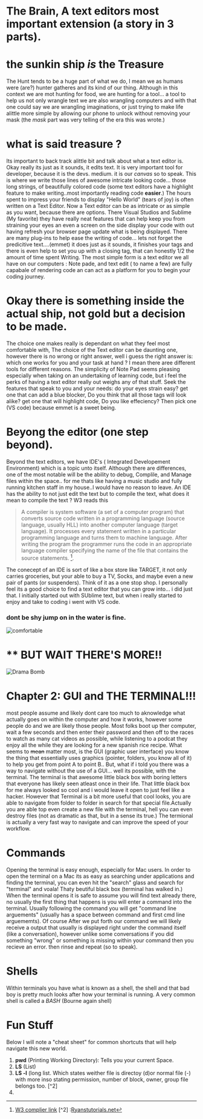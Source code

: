 # The Brain, A text editors most important extension (a story in 3 parts).

# the sunkin ship *is* the Treasure
 The Hunt tends to be a huge part of what we do, I mean we as humans were (are?) hunter gatheres and its kind of our thing. Although in this context we are mot hunting for food, we are hunting for a tool... a tool to help us not only wrangle text we are also wrangling computers and with that one could say we are wrangling imaginations, or just trying to make life alittle more simple by allowing our phone to unlock without removing your mask (the *mask* part was very telling of the era this was wrote.)
 # what is said treasure ?
 Its important to back track alittle bit and talk about what a text editor is. Okay really its just as it sounds, it edits text. It is very important tool for developer, because it is the devs. medium. it is our *canvas* so to speak. This is where we write those lines of awesome intricate looking code... those long strings, of beautifully colored code (some text editors have a highlight feature to make writing..most importantly reading code **easier**.) The hours spent to impress your friends to display "Hello World" (tears of joy) is often written on a Text Editor. Now a Text editor can be as intricate or as simple as you want, because there are options. There Visual Studios and Sublime (My favorite) they have really neat features that can help keep you from straining your eyes an even a screen on the side display your code with out having refresh your browser page update what is being displayed. There are many plug-ins to help ease the writing of code... lets not forget the predicitive text....(emmet) it does just as it sounds, it finishes your tags and there is even help to set you up with a closing tag, that can honestly 1/2 the amount of time spent Writing. The most simple form is a text editor we all have on our computers : Note pade, and text edit ( to name a few) are fully capabale of rendering code an can act as a platform for you to begin your coding journey. 
# Okay there is something inside the actual ship, not gold but a decision to be made.
The choice one makes really is dependant on what they feel most comfortable with, The choice of the Text editor can be daunting one, however there is no wrong or right answer, well i guess the right answer is: which one works for you and your task at hand ? I mean there aree different tools for different reasons. The simplicity of Note Pad seems pleasing especially when taking on an undertaking of learning code, but i feel the perks of having a text editor really out weighs any of that stuff. Seek the features that speak to you and your needs: do your eyes strain easy? get one that can add a blue blocker, Do you think that all those tags will look alike? get one that will highlight code, Do you like effeciency? Then pick one (VS code) because emmet is a sweet being. 
# Beyong the editor (one step beyond).
Beyond the text editors, we have IDE's ( Integrated  Developement Environment) which is a topic unto itself. Although there are differences, one of the most notable will be the ability to debug, Complile, and Manage files within the space.. for me thats like having a music studio and fully running kitchen staff in my house..I would have no reason to leave. An IDE has the ability to not just edit the text but to compile the text, what does it mean to compile the text ? W3 reads this
>A compiler is system software (a set of a computer program) that converts source code written in a programming language (source language, usually HLL) into another computer language (target language). It processes every statement written in a particular programming language and turns them to machine language. After writing the program the programmer runs the code in an appropriate language compiler specifying the name of the file that contains the source statements. [^1]. 

The conecept of an IDE is sort of like a box store like TARGET, it not only carries groceries, but your able to buy a TV, Socks, and maybe even a new pair of pants (or suspenders). Think of it as a one stop shop. I personally feel its a good choice to find a text editor that you can grow into... i did just that. I initially started out with SUblime text, but when i really started to enjoy and take to coding i went with VS code.

### dont be shy jump on in the water is fine. 

![comfortable](https://user-images.githubusercontent.com/99520664/165551583-7d2e0e35-42d7-4fa8-a136-a642c0d7ed26.jpeg)





[^1]:[W3 complier link](https://www.w3schools.in/what-is-compiler)
[^2] :[Ryanstutorials.net](https://ryanstutorials.net/linuxtutorial/navigation.php)
# ** BUT WAIT THERE'S MORE!!
![Drama Bomb](https://user-images.githubusercontent.com/99520664/165584450-f83632e1-bdb8-41c9-9b4e-325dd3088c6b.jpeg)

# Chapter 2: GUI and THE TERMINAL!!!
most people assume and likely dont care too much to aknowledge what actually goes on within the computer and how it works, however some people do and we are likely those people. Most folks boot up ther computer, wait a few seconds and then enter their password and then off to the races to watch as many cat videos as possible, while listening to a podcat they enjoy all the while they are looking for a new spanish rice recipe. What seems to ~~mean~~ matter most, is the GUI (graphic user interface) you know the thing that essentially uses graphics (pointer, folders, you know all of it) to help you get from point A to point B.. But, what if i told you there was a way to navigate without the use of a GUI... well its possible, with the terminal. The terminal is that awesome little black box with boring letters that everyone has likely seen atleast once in their life. That little black box for me always looked so cool and i would leave it open to just feel like a hacker. However that Terminal is a bit more useful that cool looks, you are able to navigate from folder to folder in search for that special file.Actually you are able top even create a new file with the terminal, hell you can even destroy files (not as dramatic as that, but in a sense its true.) The termional is actually a very fast way to navigate and can improve the speed of your workflow.
# Commands 
Opening the terminal is easy enough, especially for Mac users. In order to open the terminal on a Mac its as easy as searching under applications and finding the terminal, you can even hit the "search" glass and search for "terminal" and voala! Thaty beutiful black box (terminal has walked in.)
When the terminal opens it is safe to assume you will find text already there, no usually the first thing that happens is you will enter a command into the terminal. Usually following the command you will get "command line arguements" (usually has a space between command and first cmd line arguememts). Of course After we put forth our command we will likely receive a output that usually is displayed right under the command itself (like a conversation), however unlike some conversations if you did something "wrong" or something is missing within your command then you recieve an error. then rinse and repeat (so to speak).
# Shells
Within terminals you have what is known as a shell, the shell and that bad boy is pretty much looks after how your terminal is running. A very common shell is called a *BASH* (Bourne again shell)
# Fun Stuff
Below I will note a "cheat sheet" for common shortcuts that will help navigate this new world.
1. **pwd** (Printing Working Directory): Tells you your current Space.
2. **LS** (List) 
3. **LS -l** (long list. Which states weither file is directoy (d)or normal file (-) with more inso stating permission, number of block, owner, group file belongs too. [^2]
4.  


